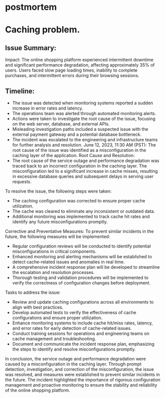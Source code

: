 # postmortem 

# Caching problem.
## Issue Summary:
Impact: The online shopping platform experienced intermittent downtime and significant performance degradation, affecting approximately 35% of users. Users faced slow page loading times, inability to complete purchases, and intermittent errors during their browsing sessions.
## Timeline:
* The issue was detected when   monitoring systems reported a sudden increase in error rates and latency.
* The operations team was alerted through automated monitoring alerts.
* Actions were taken to investigate the root cause of the issue, focusing on the web server, database, and external APIs.
* Misleading investigation paths included a suspected issue with the external payment gateway and a potential database bottleneck.
* The incident was escalated to the engineering and infrastructure teams for further analysis and resolution.
June 12, 2023, 11:30 AM (PST): The root cause of the issue was identified as a misconfiguration in the caching layer of the application.
Root Cause and Resolution:
* The root cause of the service outage and performance degradation was traced back to an incorrect configuration in the caching layer. The misconfiguration led to a significant increase in cache misses, resulting in excessive database queries and subsequent delays in serving user requests.

To resolve the issue, the following steps were taken:

* The caching configuration was corrected to ensure proper cache utilization.
* The cache was cleared to eliminate any inconsistent or outdated data.
* Additional monitoring was implemented to track cache hit rates and identify any future misconfigurations promptly.

Corrective and Preventative Measures:
To prevent similar incidents in the future, the following measures will be implemented:

* Regular configuration reviews will be conducted to identify potential misconfigurations in critical components.
* Enhanced monitoring and alerting mechanisms will be established to detect cache-related issues and anomalies in real time.
* A comprehensive incident response plan will be developed to streamline the escalation and resolution processes.
* Thorough testing and validation procedures will be implemented to verify the correctness of configuration changes before deployment.

Tasks to address the issue:

* Review and update caching configurations across all environments to align with best practices.
* Develop automated tests to verify the effectiveness of cache configurations and ensure proper utilization.
* Enhance monitoring systems to include cache hit/miss rates, latency, and error rates for early detection of cache-related issues.
* Conduct training sessions for operations and engineering teams on cache management and troubleshooting.
* Document and communicate the incident response plan, emphasizing the steps to identify and resolve misconfigurations promptly.

In conclusion, the service outage and performance degradation were caused by a misconfiguration in the caching layer. Through prompt detection, investigation, and correction of the misconfiguration, the issue was resolved, and measures were established to prevent similar incidents in the future. The incident highlighted the importance of rigorous configuration management and proactive monitoring to ensure the stability and reliability of the online shopping platform.
